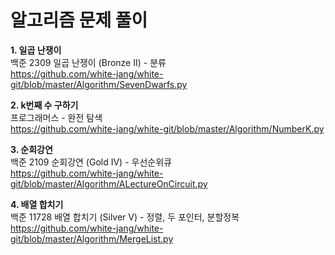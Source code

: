 # 알고리즘 문제 풀이  
  
**1. 일곱 난쟁이**  
    백준 2309 일곱 난쟁이 (Bronze II) - 분류  
    https://github.com/white-jang/white-git/blob/master/Algorithm/SevenDwarfs.py  

**2. k번째 수 구하기**  
    프로그래머스 - 완전 탐색  
    https://github.com/white-jang/white-git/blob/master/Algorithm/NumberK.py  

**3. 순회강연**  
    백준 2109 순회강연 (Gold IV) - 우선순위큐  
    https://github.com/white-jang/white-git/blob/master/Algorithm/ALectureOnCircuit.py  

**4. 배열 합치기**  
    백준 11728 배열 합치기 (Silver V) - 정렬, 두 포인터, 분할정복  
    https://github.com/white-jang/white-git/blob/master/Algorithm/MergeList.py  
  
  